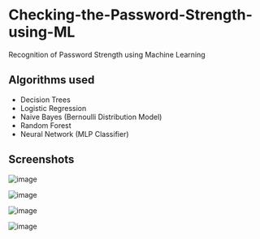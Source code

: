 # Checking-the-Password-Strength-using-ML

Recognition of Password Strength using Machine Learning

## Algorithms used
- Decision Trees
- Logistic Regression
- Naive Bayes (Bernoulli Distribution Model)
- Random Forest
- Neural Network (MLP Classifier)

## Screenshots

![image](https://user-images.githubusercontent.com/36665975/73135537-4f09af80-4069-11ea-9f7a-cfdfe2e5e024.png)

![image](https://user-images.githubusercontent.com/36665975/73135549-634dac80-4069-11ea-9f0e-36363c5af63b.png)

![image](https://user-images.githubusercontent.com/36665975/73135557-7c565d80-4069-11ea-81eb-56cee3f4b936.png)

![image](https://user-images.githubusercontent.com/36665975/73135565-9001c400-4069-11ea-9b7c-d5b4d647e7fa.png)
